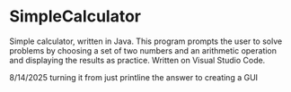 # SimpleCalculator
Simple calculator, written in Java. This program prompts the user to solve problems by choosing a set of two numbers and an arithmetic operation and displaying the results as practice. Written on Visual Studio Code.

8/14/2025
turning it from just printline the answer to creating a GUI
